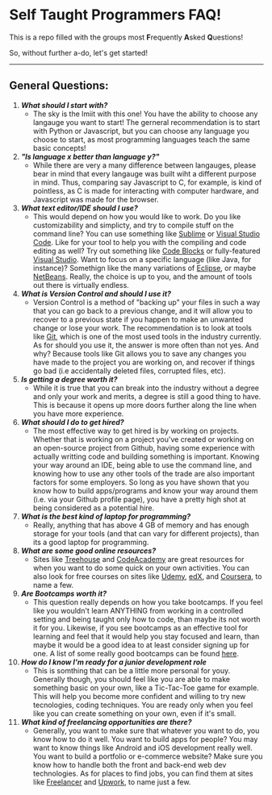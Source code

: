# Self Taught Programmers FAQ! 

This is a repo filled with the groups most **F**requently **A**sked **Q**uestions!

So, without further a-do, let's get started!
***
## General Questions:

1. **_What should I start with?_**
	+ The sky is the lmiit with this one! You have the ability to choose any langauge you want to start! The gerneral recommendation is to start with Python or  Javascript, but you can choose any language you choose to start, as most programming languages teach the same basic concepts!
2. **_"Is language x better than language y?"_**
	+ While there are very a many difference between langauges, please bear in mind that  every langauge was built wiht a different purpose in mind. Thus, comparing say Javascript to C, for example, is kind of pointless, as C is made for interacting with computer hardware, and Javascript was made for the browser.
3. **_What text editor/IDE should I use?_**
	+ This would depend on how you would like to work. Do you like customizability and simplicty, and try to compile stuff on the command line? You can use something like [Sublime][1] or [Visual Studio Code][2]. Like for your tool to help you with the compiling and code editing as well? Try out something like [Code Blocks][3] or fully-featured [Visual Studio][4]. Want to focus on a specific language (like Java, for instance)? Somethign like the many variations of [Eclipse][5], or maybe [NetBeans][6]. Really, the choice is up to you, and the amount of tools out there is virtually endless.
4. **_What is Version Control and should I use it?_**
	+ Version Control is a method of "backing up" your files in such a way that you can go back to a previous change, and it will allow you to recover to a previous state if you happen to make an unwanted change or lose your work. The recommendation is to look at tools like [Git][7], which is one of the most used tools in the industry currently. As for should you use it, the answer is more often than not yes. And why? Because tools like Git allows you to save any changes you have made to the project you are working on, and recover if things go bad (i.e accidentally deleted files, corrupted files, etc).
5. **_Is getting a degree worth it?_**
	+ While it is true that you can break into the industry without a degree and only your work and merits, a degree is still a good thing to have. This is because it opens up more doors further along the line when you have more experience.
6. **_What should I do to get hired?_**
	+ The most effective way to get hired is by working on projects. Whether that is working on a project you've created or working on an open-source project from Github, having some experience with actually writting code and building something is important. Knowing your way around an IDE, being able to use the command line, and knowing how to use any other tools of the trade are also important factors for some employers. So long as you have shown that you know how to build apps/programs and know your way around them (i.e. via your Github profile page), you have a pretty high shot at being considered as a potential hire. 
7. **_What is the best kind of laptop for programming?_**
	+ Really, anything that has above 4 GB of memory and has enough storage for your tools (and that can vary for different projects), than its a good laptop for programming.  
8. **_What are some good online resources?_**
	+ Sites like [Treehouse][8] and [CodeAcademy][9] are great resources for when you want to do some quick on your own activities. You can also look for free courses on sites like [Udemy][10], [edX][11], and [Coursera][12], to name a few. 
9. **_Are Bootcamps worth it?_**
	+ This question really depends on how you take bootcamps. If you feel like you wouldn't learn ANYTHING from working in a controlled setting and being taught only how to code, than maybe its not worth it for you. Likewise, if you see bootcamps as an effective tool for learning and feel that it would help you stay focused and learn, than maybe it would be a good idea to at least consider signing up for one. A list of some really good bootcamps can be found [here][13]. 
10. **_How do I know I'm ready for a junior development role_**
	+ This is somthing that can be a little more personal for youy. Generally though, you should feel like you are able to make something basic on your own, like a Tic-Tac-Toe game for example. This will help you become more confident and willing to try new tecnologies, coding techniques. You are ready only when you feel like you can create something on your own, even if it's small.
11. **_What kind of freelancing opportunities are there?_**
    + Generally, you want to make sure that whatever you want to do, you know how to do it well. You want to build apps for people? You may want to know things like Android and iOS development really well. You want to build a portfolio or e-commerce website? Make sure you know how to handle both the front and back-end web dev technologies. As for places to find jobs, you can find them at sites like [Freelancer][14] and [Upwork][15], to name just a few.
<!--- Questions to be added/answered. --->
<!--- Are C / C++ / C# related ? And if not what are the big differences? --->
	


[1]: https://www.sublimetext.com/3
[2]: https://code.visualstudio.com
[3]: https://www.codeblocks.org
[4]: https://www.visualstudio.com
[5]: https://www.eclipse.org
[6]: https://netbeans.org/
[7]: https://git-scm.com/
[8]: https://teamtreehouse.com/
[9]: https://www.codecademy.com/
[10]: https://www.udemy.com/courses/
[11]: https://www.edx.org/
[12]: https://www.coursera.org/
[13]: https://www.switchup.org/research/best-coding-bootcamps
[14]: https://www.freelancer.com/
[15]: https://www.upwork.com/
